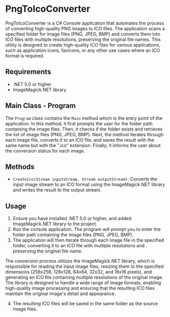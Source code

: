 # PngToIcoConverter

PngToIcoConverter is a C# Console application that automates the process of converting high-quality PNG images to ICO files. The application scans a specified folder for image files (PNG, JPEG, BMP) and converts them into ICO files with multiple resolutions, preserving the original file names. This utility is designed to create high-quality ICO files for various applications, such as application icons, favicons, or any other use cases where an ICO format is required.

## Requirements

- .NET 5.0 or higher
- ImageMagick.NET library

## Main Class - Program

The `Program` class contains the `Main` method which is the entry point of the application. In this method, it first prompts the user for the folder path containing the image files. Then, it checks if the folder exists and retrieves the list of image files (PNG, JPEG, BMP). Next, the method iterates through each image file, converts it to an ICO file, and saves the result with the same name but with the ".ico" extension. Finally, it informs the user about the conversion status for each image.

## Methods

- `CreateIco(Stream inputStream, Stream outputStream)`: Converts the input image stream to an ICO format using the ImageMagick.NET library and writes the result to the output stream.

## Usage

1. Ensure you have installed .NET 5.0 or higher, and added ImageMagick.NET library to the project.
2. Run the console application. The program will prompt you to enter the folder path containing the image files (PNG, JPEG, BMP).
3. The application will then iterate through each image file in the specified folder, converting it to an ICO file with multiple resolutions and preserving the original file name.

The conversion process utilizes the ImageMagick.NET library, which is responsible for reading the input image files, resizing them to the specified dimensions (256x256, 128x128, 64x64, 32x32, and 16x16 pixels), and generating an ICO file containing multiple resolutions of the original image. The library is designed to handle a wide range of image formats, enabling high-quality image processing and ensuring that the resulting ICO files maintain the original image's detail and appearance.

4. The resulting ICO files will be saved in the same folder as the source image files.
